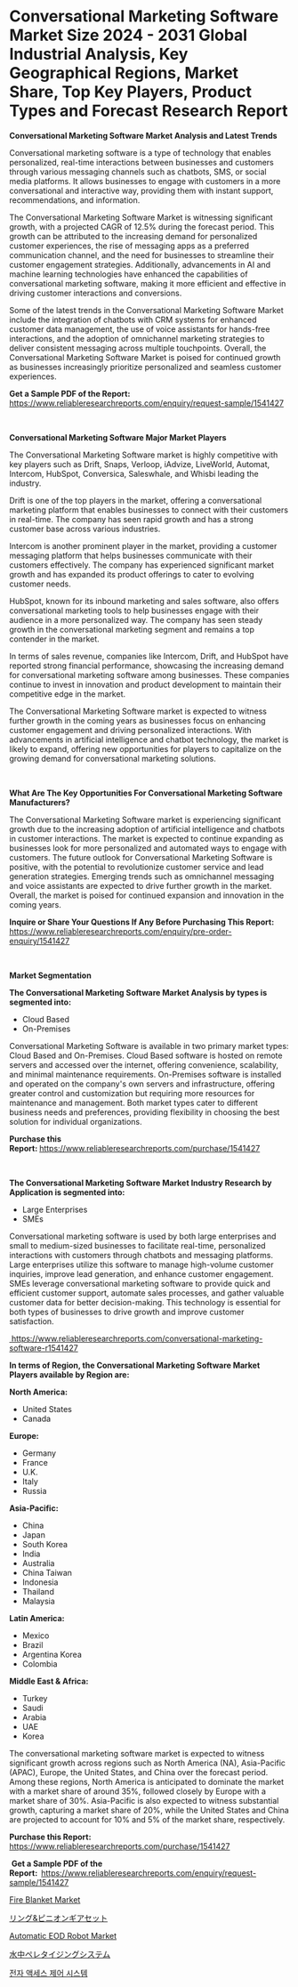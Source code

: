 <p><h1>Conversational Marketing Software Market Size 2024 - 2031 Global Industrial Analysis, Key Geographical Regions, Market Share, Top Key Players, Product Types and Forecast Research Report</h1></p><p><strong>Conversational Marketing Software Market Analysis and Latest Trends</strong></p>
<p><p>Conversational marketing software is a type of technology that enables personalized, real-time interactions between businesses and customers through various messaging channels such as chatbots, SMS, or social media platforms. It allows businesses to engage with customers in a more conversational and interactive way, providing them with instant support, recommendations, and information.</p><p>The Conversational Marketing Software Market is witnessing significant growth, with a projected CAGR of 12.5% during the forecast period. This growth can be attributed to the increasing demand for personalized customer experiences, the rise of messaging apps as a preferred communication channel, and the need for businesses to streamline their customer engagement strategies. Additionally, advancements in AI and machine learning technologies have enhanced the capabilities of conversational marketing software, making it more efficient and effective in driving customer interactions and conversions.</p><p>Some of the latest trends in the Conversational Marketing Software Market include the integration of chatbots with CRM systems for enhanced customer data management, the use of voice assistants for hands-free interactions, and the adoption of omnichannel marketing strategies to deliver consistent messaging across multiple touchpoints. Overall, the Conversational Marketing Software Market is poised for continued growth as businesses increasingly prioritize personalized and seamless customer experiences.</p></p>
<p><strong>Get a Sample PDF of the Report:&nbsp;</strong> <a href="https://www.reliableresearchreports.com/enquiry/request-sample/1541427">https://www.reliableresearchreports.com/enquiry/request-sample/1541427</a></p>
<p>&nbsp;</p>
<p><strong>Conversational Marketing Software Major Market Players</strong></p>
<p><p>The Conversational Marketing Software market is highly competitive with key players such as Drift, Snaps, Verloop, iAdvize, LiveWorld, Automat, Intercom, HubSpot, Conversica, Saleswhale, and Whisbi leading the industry. </p><p>Drift is one of the top players in the market, offering a conversational marketing platform that enables businesses to connect with their customers in real-time. The company has seen rapid growth and has a strong customer base across various industries.</p><p>Intercom is another prominent player in the market, providing a customer messaging platform that helps businesses communicate with their customers effectively. The company has experienced significant market growth and has expanded its product offerings to cater to evolving customer needs.</p><p>HubSpot, known for its inbound marketing and sales software, also offers conversational marketing tools to help businesses engage with their audience in a more personalized way. The company has seen steady growth in the conversational marketing segment and remains a top contender in the market.</p><p>In terms of sales revenue, companies like Intercom, Drift, and HubSpot have reported strong financial performance, showcasing the increasing demand for conversational marketing software among businesses. These companies continue to invest in innovation and product development to maintain their competitive edge in the market.</p><p>The Conversational Marketing Software market is expected to witness further growth in the coming years as businesses focus on enhancing customer engagement and driving personalized interactions. With advancements in artificial intelligence and chatbot technology, the market is likely to expand, offering new opportunities for players to capitalize on the growing demand for conversational marketing solutions.</p></p>
<p>&nbsp;</p>
<p><strong>What Are The Key Opportunities For Conversational Marketing Software Manufacturers?</strong></p>
<p><p>The Conversational Marketing Software market is experiencing significant growth due to the increasing adoption of artificial intelligence and chatbots in customer interactions. The market is expected to continue expanding as businesses look for more personalized and automated ways to engage with customers. The future outlook for Conversational Marketing Software is positive, with the potential to revolutionize customer service and lead generation strategies. Emerging trends such as omnichannel messaging and voice assistants are expected to drive further growth in the market. Overall, the market is poised for continued expansion and innovation in the coming years.</p></p>
<p><strong>Inquire or Share Your Questions If Any Before Purchasing This Report:</strong> <a href="https://www.reliableresearchreports.com/enquiry/pre-order-enquiry/1541427">https://www.reliableresearchreports.com/enquiry/pre-order-enquiry/1541427</a></p>
<p>&nbsp;</p>
<p><strong>Market Segmentation</strong></p>
<p><strong>The Conversational Marketing Software Market Analysis by types is segmented into:</strong></p>
<p><ul><li>Cloud Based</li><li>On-Premises</li></ul></p>
<p><p>Conversational Marketing Software is available in two primary market types: Cloud Based and On-Premises. Cloud Based software is hosted on remote servers and accessed over the internet, offering convenience, scalability, and minimal maintenance requirements. On-Premises software is installed and operated on the company's own servers and infrastructure, offering greater control and customization but requiring more resources for maintenance and management. Both market types cater to different business needs and preferences, providing flexibility in choosing the best solution for individual organizations.</p></p>
<p><strong>Purchase this Report:&nbsp;</strong><a href="https://www.reliableresearchreports.com/purchase/1541427">https://www.reliableresearchreports.com/purchase/1541427</a></p>
<p>&nbsp;</p>
<p><strong>The Conversational Marketing Software Market Industry Research by Application is segmented into:</strong></p>
<p><ul><li>Large Enterprises</li><li>SMEs</li></ul></p>
<p><p>Conversational marketing software is used by both large enterprises and small to medium-sized businesses to facilitate real-time, personalized interactions with customers through chatbots and messaging platforms. Large enterprises utilize this software to manage high-volume customer inquiries, improve lead generation, and enhance customer engagement. SMEs leverage conversational marketing software to provide quick and efficient customer support, automate sales processes, and gather valuable customer data for better decision-making. This technology is essential for both types of businesses to drive growth and improve customer satisfaction.</p></p>
<p><a href="https://www.reliableresearchreports.com/conversational-marketing-software-r1541427">&nbsp;https://www.reliableresearchreports.com/conversational-marketing-software-r1541427</a></p>
<p><strong>In terms of Region, the Conversational Marketing Software Market Players available by Region are:</strong></p>
<p>
    <p> <strong> North America: </strong>
        <ul>
            <li>United States</li>
            <li>Canada</li>
        </ul>
        </p> 
    <p> <strong> Europe: </strong>
        <ul>
            <li>Germany</li>
            <li>France</li>
            <li>U.K.</li>
            <li>Italy</li>
            <li>Russia</li>
        </ul>
        </p> 
    <p> <strong> Asia-Pacific: </strong>
        <ul>
            <li>China</li>
            <li>Japan</li>
            <li>South Korea</li>
            <li>India</li>
            <li>Australia</li>
            <li>China Taiwan</li>
            <li>Indonesia</li>
            <li>Thailand</li>
            <li>Malaysia</li>
        </ul>
        </p> 
    <p> <strong> Latin America: </strong>
        <ul>
            <li>Mexico</li>
            <li>Brazil</li>
            <li>Argentina Korea</li>
            <li>Colombia</li>
        </ul>
        </p> 
    <p> <strong> Middle East & Africa: </strong>
        <ul>
            <li>Turkey</li>
            <li>Saudi</li>
            <li>Arabia</li>
            <li>UAE</li>
            <li>Korea</li>
        </ul>
    </p>
    </p>
<p><p>The conversational marketing software market is expected to witness significant growth across regions such as North America (NA), Asia-Pacific (APAC), Europe, the United States, and China over the forecast period. Among these regions, North America is anticipated to dominate the market with a market share of around 35%, followed closely by Europe with a market share of 30%. Asia-Pacific is also expected to witness substantial growth, capturing a market share of 20%, while the United States and China are projected to account for 10% and 5% of the market share, respectively.</p></p>
<p><strong>Purchase this Report: </strong><a href="https://www.reliableresearchreports.com/purchase/1541427">https://www.reliableresearchreports.com/purchase/1541427</a></p>
<p>&nbsp;<strong>Get a Sample PDF of the Report:&nbsp;&nbsp;</strong><a href="https://www.reliableresearchreports.com/enquiry/request-sample/1541427">https://www.reliableresearchreports.com/enquiry/request-sample/1541427</a></p>
<p><strong></strong></p>
<p><p><a href="https://issuu.com/reportprime-2/docs/fire-blanket-market-size-2030.pptx">Fire Blanket Market</a></p><p><a href="https://medium.com/@barrycuda1974/%E3%83%AA%E3%83%B3%E3%82%B0%E3%81%A8%E3%83%94%E3%83%8B%E3%82%AA%E3%83%B3%E3%82%AE%E3%82%A2%E3%82%BB%E3%83%83%E3%83%88%E3%81%AE%E5%B8%82%E5%A0%B4%E3%82%B7%E3%82%A7%E3%82%A2%E3%81%AE%E9%80%B2%E5%8C%96%E3%81%A8%E5%B8%82%E5%A0%B4%E6%88%90%E9%95%B7%E3%81%AE%E3%83%88%E3%83%AC%E3%83%B3%E3%83%892024%E5%B9%B4%E3%81%8B%E3%82%892031%E5%B9%B4%E3%81%BE%E3%81%A7-ee6d26b9c92a">リング&ピニオンギアセット</a></p><p><a href="https://www.linkedin.com/pulse/insights-automatic-eod-robot-market-size-analysing-share-yzbxf">Automatic EOD Robot Market</a></p><p><a href="https://github.com/kegley4963/Market-Research-Report-List-1/blob/main/104488445608.md">水中ペレタイジングシステム</a></p><p><a href="https://medium.com/@adonispellea2022/%EC%A0%84%EC%9E%90-%EC%B6%9C%EC%9E%85-%EC%A0%9C%EC%96%B4-%EC%8B%9C%EC%8A%A4%ED%85%9C-%EC%8B%9C%EC%9E%A5-%EC%A0%84%EB%A7%9D-%EC%82%B0%EC%97%85-%EA%B0%9C%EC%9A%94-%EB%B0%8F-%EC%98%88%EC%B8%A1-2024-2031-add959381cc9">전자 액세스 제어 시스템</a></p></p>